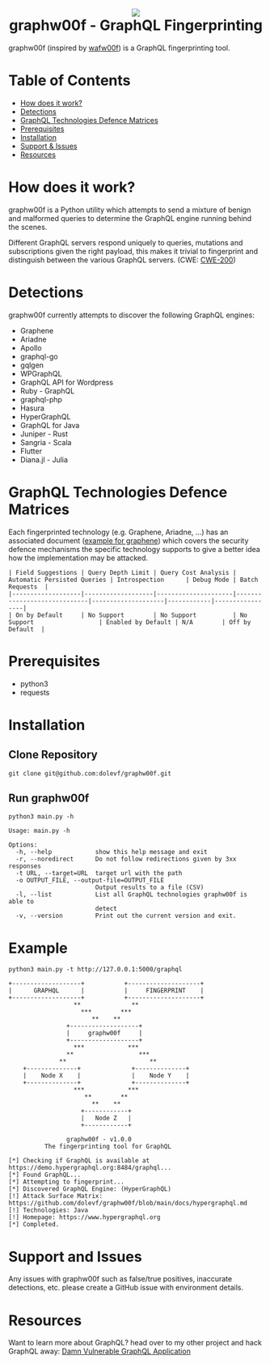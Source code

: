 <h1 align="center">
 <img src="https://github.com/dolevf/graphw00f/blob/main/static/graphw00f.png?raw=true" width="alt="graphw00f"/>
 <br>
 graphw00f - GraphQL Fingerprinting
</h1>

graphw00f (inspired by [wafw00f](https://github.com/EnableSecurity/wafw00f)) is a GraphQL fingerprinting tool. 

# Table of Contents
* [How does it work?](#how-does-it-work)
* [Detections](#detections)
* [GraphQL Technologies Defence Matrices](#graphql-technologies-defence-matrices)
* [Prerequisites](#prerequisites)
* [Installation](#installation)
* [Support & Issues](#support-and-issues)
* [Resources](#resources)


# How does it work?
graphw00f is a Python utility which attempts to send a mixture of benign and malformed queries to determine the GraphQL engine running behind the scenes.

Different GraphQL servers respond uniquely to queries, mutations and subscriptions given the right payload, this makes it trivial to fingerprint and distinguish between the various GraphQL servers. (CWE: [CWE-200](#CWE-Reference))

# Detections
graphw00f currently attempts to discover the following GraphQL engines:
* Graphene
* Ariadne
* Apollo
* graphql-go
* gqlgen
* WPGraphQL
* GraphQL API for Wordpress
* Ruby - GraphQL
* graphql-php
* Hasura
* HyperGraphQL
* GraphQL for Java
* Juniper - Rust
* Sangria - Scala
* Flutter
* Diana.jl - Julia
                                                                                           
# GraphQL Technologies Defence Matrices
Each fingerprinted technology (e.g. Graphene, Ariadne, ...) has an associated document ([example for graphene](https://github.com/dolevf/graphw00f/blob/main/docs/graphene.md)) which covers the security defence mechanisms the specific technology supports to give a better idea how the implementation may be attacked.
                                                                                                              
```
| Field Suggestions | Query Depth Limit | Query Cost Analysis | Automatic Persisted Queries | Introspection      | Debug Mode | Batch Requests  |
|-------------------|-------------------|---------------------|-----------------------------|--------------------|------------|-----------------|
| On by Default     | No Support        | No Support          | No Support                  | Enabled by Default | N/A        | Off by Default  |
```

# Prerequisites
* python3
* requests                   
                                                                                                              
# Installation
## Clone Repository
`git clone git@github.com:dolevf/graphw00f.git`

## Run graphw00f
`python3 main.py -h`

```
Usage: main.py -h

Options:
  -h, --help            show this help message and exit
  -r, --noredirect      Do not follow redirections given by 3xx responses
  -t URL, --target=URL  target url with the path
  -o OUTPUT_FILE, --output-file=OUTPUT_FILE
                        Output results to a file (CSV)
  -l, --list            List all GraphQL technologies graphw00f is able to
                        detect
  -v, --version         Print out the current version and exit.
```

# Example
```
python3 main.py -t http://127.0.0.1:5000/graphql

+-------------------+           +--------------------+
|      GRAPHQL      |           |     FINGERPRINT    |
+-------------------+           +--------------------+
                  **              **                  
                    ***        ***                    
                       **    **                       
                +-------------------+                 
                |     graphw00f     |                 
                +-------------------+                 
                  ***            ***                  
                **                  ***               
              **                       **             
    +--------------+              +--------------+       
    |    Node X    |              |    Node Y    |       
    +--------------+              +--------------+     
                  ***            ***                  
                     **        **                     
                       **    **                       
                    +------------+                      
                    |   Node Z   |                      
                    +------------+    

                graphw00f - v1.0.0
          The fingerprinting tool for GraphQL
  
[*] Checking if GraphQL is available at https://demo.hypergraphql.org:8484/graphql...
[*] Found GraphQL...
[*] Attempting to fingerprint...
[*] Discovered GraphQL Engine: (HyperGraphQL)
[!] Attack Surface Matrix: https://github.com/dolevf/graphw00f/blob/main/docs/hypergraphql.md
[!] Technologies: Java
[!] Homepage: https://www.hypergraphql.org
[*] Completed.
```
                                                                                                              
# Support and Issues
Any issues with graphw00f such as false/true positives, inaccurate detections, etc. please create a GitHub issue with environment details.

# Resources
Want to learn more about GraphQL? head over to my other project and hack GraphQL away: [Damn Vulnerable GraphQL Application](https://github.com/dolevf/Damn-Vulnerable-GraphQL-Application/)
